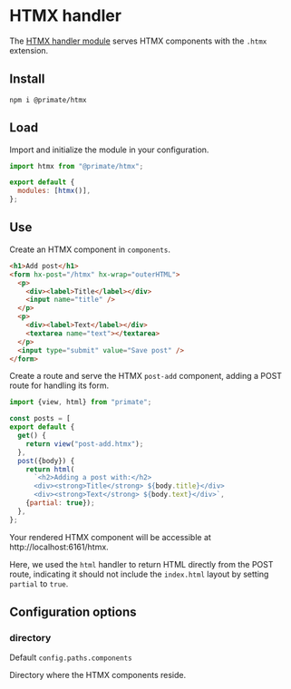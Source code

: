 # HTMX handler

The [HTMX handler module][repository] serves HTMX components with the `.htmx`
extension.

## Install

`npm i @primate/htmx`

## Load

Import and initialize the module in your configuration.

```js caption=primate.config.js
import htmx from "@primate/htmx";

export default {
  modules: [htmx()],
};
```

## Use

Create an HTMX component in `components`.

```html caption=components/post-add.htmx
<h1>Add post</h1>
<form hx-post="/htmx" hx-wrap="outerHTML">
  <p>
    <div><label>Title</label></div>
    <input name="title" />
  </p>
  <p>
    <div><label>Text</label></div>
    <textarea name="text"></textarea>
  </p>
  <input type="submit" value="Save post" />
</form>
```

Create a route and serve the HTMX `post-add` component, adding a POST route for
handling its form.

```js caption=routes/htmx.js
import {view, html} from "primate";

const posts = [
export default {
  get() {
    return view("post-add.htmx");
  },
  post({body}) {
    return html(
      `<h2>Adding a post with:</h2>
      <div><strong>Title</strong> ${body.title}</div>
      <div><strong>Text</strong> ${body.text}</div>`,
    {partial: true});
  },
};
```

Your rendered HTMX component will be accessible at http://localhost:6161/htmx.

Here, we used the `html` handler to return HTML directly from the POST route,
indicating it should not include the `index.html` layout by setting `partial`
to `true`. 

## Configuration options

### directory

Default `config.paths.components`

Directory where the HTMX components reside.

[repository]: https://github.com/primatejs/primate/tree/master/packages/htmx
